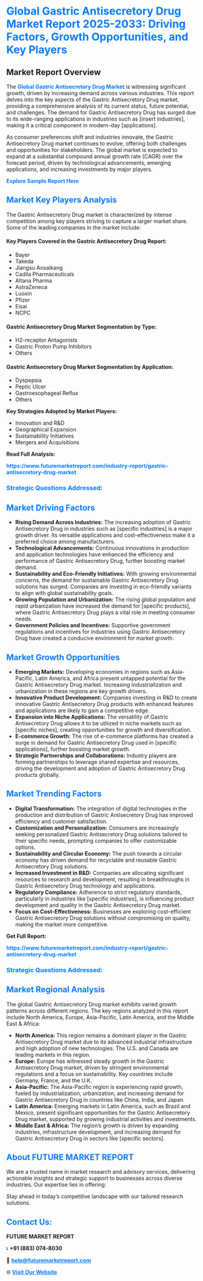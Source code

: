 <h1 style="color: #007BFF;">Global Gastric Antisecretory Drug Market Report 2025-2033: Driving Factors, Growth Opportunities, and Key Players</h1>

<section id="overview">
<h2>Market Report Overview</h2>
<p>The <a href="https://www.futuremarketreport.com/industry-report/gastric-antisecretory-drug-market" style="color: #007BFF; text-decoration: none;"><strong>Global Gastric Antisecretory Drug Market</strong></a> is witnessing significant growth, driven by increasing demand across various industries. This report delves into the key aspects of the Gastric Antisecretory Drug market, providing a comprehensive analysis of its current status, future potential, and challenges. The demand for Gastric Antisecretory Drug has surged due to its wide-ranging applications in industries such as [insert industries], making it a critical component in modern-day [applications].</p>
<p>As consumer preferences shift and industries innovate, the Gastric Antisecretory Drug market continues to evolve, offering both challenges and opportunities for stakeholders. The global market is expected to expand at a substantial compound annual growth rate (CAGR) over the forecast period, driven by technological advancements, emerging applications, and increasing investments by major players.</p>
</section>

<section id="overview">
<p><a href="https://www.futuremarketreport.com/request-sample/reportId=79211" style="color: #007BFF; text-decoration: none;"><strong>Explore Sample Report Here</strong></a></p>
</section>

<section id="key-players">
<h2 style="color: #007BFF;">Market Key Players Analysis</h2>
<p>The Gastric Antisecretory Drug market is characterized by intense competition among key players striving to capture a larger market share. Some of the leading companies in the market include:</p>
<h4>Key Players Covered in the Gastric Antisecretory Drug Report:</h4>
<ul><li>Bayer</li><li>Takeda</li><li>Jiangsu Aosaikang</li><li>Cadila Pharmaceuticals</li><li>Altana Pharma</li><li>AstraZeneca</li><li>Luoxin</li><li>Pfizer</li><li>Eisai</li><li>NCPC</li></ul>
<h4>Gastric Antisecretory Drug Market Segmentation by Type:</h4>
<ul><li>H2-receptor Antagonists</li><li>Gastric Proton Pump Inhibitors</li><li>Others</li></ul>

<h4>Gastric Antisecretory Drug Market Segmentation by Application:</h4>
<ul><li>Dyspepsia</li><li>Peptic Ulcer</li><li>Gastroesophageal Reflux</li><li>Others</li></ul>
<p><strong>Key Strategies Adopted by Market Players:</strong></p>
<ul>
<li>Innovation and R&D</li>
<li>Geographical Expansion</li>
<li>Sustainability Initiatives</li>
<li>Mergers and Acquisitions</li>
</ul>
</section>

<section>
<p><strong>Read Full Analysis: </strong></p><a href="https://www.futuremarketreport.com/industry-report/gastric-antisecretory-drug-market" style="color: #007BFF; text-decoration: none;"><strong>https://www.futuremarketreport.com/industry-report/gastric-antisecretory-drug-market</strong></a>
<h3 style="color: #007BFF;">Strategic Questions Addressed:</h3>
</section>

<section id="driving-factors">
<h2 style="color: #007BFF;">Market Driving Factors</h2>
<ul>
<li><strong>Rising Demand Across Industries:</strong> The increasing adoption of Gastric Antisecretory Drug in industries such as [specific industries] is a major growth driver. Its versatile applications and cost-effectiveness make it a preferred choice among manufacturers.</li>
<li><strong>Technological Advancements:</strong> Continuous innovations in production and application technologies have enhanced the efficiency and performance of Gastric Antisecretory Drug, further boosting market demand.</li>
<li><strong>Sustainability and Eco-Friendly Initiatives:</strong> With growing environmental concerns, the demand for sustainable Gastric Antisecretory Drug solutions has surged. Companies are investing in eco-friendly variants to align with global sustainability goals.</li>
<li><strong>Growing Population and Urbanization:</strong> The rising global population and rapid urbanization have increased the demand for [specific products], where Gastric Antisecretory Drug plays a vital role in meeting consumer needs.</li>
<li><strong>Government Policies and Incentives:</strong> Supportive government regulations and incentives for industries using Gastric Antisecretory Drug have created a conducive environment for market growth.</li>
</ul>
</section>

<section id="growth-opportunities">
<h2 style="color: #007BFF;">Market Growth Opportunities</h2>
<ul>
<li><strong>Emerging Markets:</strong> Developing economies in regions such as Asia-Pacific, Latin America, and Africa present untapped potential for the Gastric Antisecretory Drug market. Increasing industrialization and urbanization in these regions are key growth drivers.</li>
<li><strong>Innovative Product Development:</strong> Companies investing in R&D to create innovative Gastric Antisecretory Drug products with enhanced features and applications are likely to gain a competitive edge.</li>
<li><strong>Expansion into Niche Applications:</strong> The versatility of Gastric Antisecretory Drug allows it to be utilized in niche markets such as [specific niches], creating opportunities for growth and diversification.</li>
<li><strong>E-commerce Growth:</strong> The rise of e-commerce platforms has created a surge in demand for Gastric Antisecretory Drug used in [specific applications], further boosting market growth.</li>
<li><strong>Strategic Partnerships and Collaborations:</strong> Industry players are forming partnerships to leverage shared expertise and resources, driving the development and adoption of Gastric Antisecretory Drug products globally.</li>
</ul>
</section>

<section id="trending-factors">
<h2 style="color: #007BFF;">Market Trending Factors</h2>
<ul>
<li><strong>Digital Transformation:</strong> The integration of digital technologies in the production and distribution of Gastric Antisecretory Drug has improved efficiency and customer satisfaction.</li>
<li><strong>Customization and Personalization:</strong> Consumers are increasingly seeking personalized Gastric Antisecretory Drug solutions tailored to their specific needs, prompting companies to offer customizable options.</li>
<li><strong>Sustainability and Circular Economy:</strong> The push towards a circular economy has driven demand for recyclable and reusable Gastric Antisecretory Drug solutions.</li>
<li><strong>Increased Investment in R&D:</strong> Companies are allocating significant resources to research and development, resulting in breakthroughs in Gastric Antisecretory Drug technology and applications.</li>
<li><strong>Regulatory Compliance:</strong> Adherence to strict regulatory standards, particularly in industries like [specific industries], is influencing product development and quality in the Gastric Antisecretory Drug market.</li>
<li><strong>Focus on Cost-Effectiveness:</strong> Businesses are exploring cost-efficient Gastric Antisecretory Drug solutions without compromising on quality, making the market more competitive.</li>
</ul>
</section>

<section>
<p><strong>Get Full Report: </strong></p><a href="https://www.futuremarketreport.com/industry-report/gastric-antisecretory-drug-market" style="color: #007BFF; text-decoration: none;"><strong>https://www.futuremarketreport.com/industry-report/gastric-antisecretory-drug-market</strong></a>
<h3 style="color: #007BFF;">Strategic Questions Addressed:</h3>
</section>


<section id="regional-analysis">
<h2 style="color: #007BFF;">Market Regional Analysis</h2>
<p>The global Gastric Antisecretory Drug market exhibits varied growth patterns across different regions. The key regions analyzed in this report include North America, Europe, Asia-Pacific, Latin America, and the Middle East & Africa:</p>
<ul>
<li><strong>North America:</strong> This region remains a dominant player in the Gastric Antisecretory Drug market due to its advanced industrial infrastructure and high adoption of new technologies. The U.S. and Canada are leading markets in this region.</li>
<li><strong>Europe:</strong> Europe has witnessed steady growth in the Gastric Antisecretory Drug market, driven by stringent environmental regulations and a focus on sustainability. Key countries include Germany, France, and the U.K.</li>
<li><strong>Asia-Pacific:</strong> The Asia-Pacific region is experiencing rapid growth, fueled by industrialization, urbanization, and increasing demand for Gastric Antisecretory Drug in countries like China, India, and Japan.</li>
<li><strong>Latin America:</strong> Emerging markets in Latin America, such as Brazil and Mexico, present significant opportunities for the Gastric Antisecretory Drug market, supported by growing industrial activities and investments.</li>
<li><strong>Middle East & Africa:</strong> The region’s growth is driven by expanding industries, infrastructure development, and increasing demand for Gastric Antisecretory Drug in sectors like [specific sectors].</li>
</ul>
</section>

<footer>
<h2 style="color: #007BFF;">About FUTURE MARKET REPORT</h2>
<p>We are a trusted name in market research and advisory services, delivering actionable insights and strategic support to businesses across diverse industries. Our expertise lies in offering:</p>

<p>Stay ahead in today’s competitive landscape with our tailored research solutions.</p>

<h2 style="color: #007BFF;">Contact Us:</h2>
<p><strong>FUTURE MARKET REPORT</strong></p>
<p>📞 <strong>+91 (883) 074-8030</strong></p>
<p>📧 <strong><a href="mailto:help@futuremarketreport.com" style="color: #007BFF;">help@futuremarketreport.com</a></strong></p>
<p>🌐 <strong><a href="https://www.futuremarketreport.com/" style="color: #007BFF;">Visit Our Website</a></strong></p>
</footer>